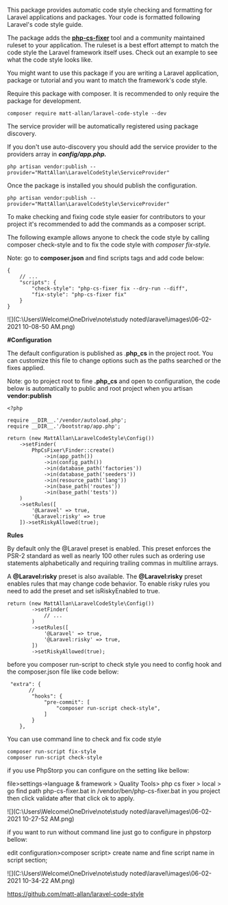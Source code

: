 This package provides automatic code style checking and formatting for Laravel applications and packages. Your code is formatted following Laravel's code style guide.

The package adds the **[php-cs-fixer](https://github.com/FriendsOfPhp/PHP-CS-Fixer)** tool and a community maintained ruleset to your application. The ruleset is a best effort attempt to match the code style the Laravel framework itself uses. Check out an example to see what the code style looks like.

You might want to use this package if you are writing a Laravel application, package or tutorial and you want to match the framework's code style.

Require this package with composer. It is recommended to only require the package for development.

```
composer require matt-allan/laravel-code-style --dev
```

The service provider will be automatically registered using package discovery.

If you don't use auto-discovery you should add the service provider to the providers array in ***config/app.php.***

```
php artisan vendor:publish --provider="MattAllan\LaravelCodeStyle\ServiceProvider"
```

Once the package is installed you should publish the configuration.

```
php artisan vendor:publish --provider="MattAllan\LaravelCodeStyle\ServiceProvider"
```

To make checking and fixing code style easier for contributors to your project it's recommended to add the commands as a composer script.

The following example allows anyone to check the code style by calling composer check-style and to fix the code style with *composer fix-style.*

Note: go to **composer.json**  and find scripts tags and add code below:

```
{
    // ...
    "scripts": {
        "check-style": "php-cs-fixer fix --dry-run --diff",
        "fix-style": "php-cs-fixer fix"
    }
}
```

![](C:\Users\Welcome\OneDrive\note\study noted\laravel\images\06-02-2021 10-08-50 AM.png)



**#Configuration**

The default configuration is published as .**php_cs** in the project root. You can customize this file to change options such as the paths searched or the fixes applied.

Note: go to project root to fine **.php_cs**  and open to configuration, the code below is automatically to public and root project when you artisan **vendor:publish** 

```
<?php

require __DIR__.'/vendor/autoload.php';
require __DIR__.'/bootstrap/app.php';

return (new MattAllan\LaravelCodeStyle\Config())
    ->setFinder(
        PhpCsFixer\Finder::create()
            ->in(app_path())
            ->in(config_path())
            ->in(database_path('factories'))
            ->in(database_path('seeders'))
            ->in(resource_path('lang'))
            ->in(base_path('routes'))
            ->in(base_path('tests'))
    )
    ->setRules([
        '@Laravel' => true,
        '@Laravel:risky' => true
    ])->setRiskyAllowed(true);
```

**Rules**

By default only the @Laravel preset is enabled. This preset enforces the PSR-2 standard as well as nearly 100 other rules such as ordering use statements alphabetically and requiring trailing commas in multiline arrays.

A **@Laravel:risky** preset is also available. The **@Laravel:risky** preset enables rules that may change code behavior. To enable risky rules you need to add the preset and set isRiskyEnabled to true.

```
return (new MattAllan\LaravelCodeStyle\Config())
        ->setFinder(
            // ...
        )
        ->setRules([
            '@Laravel' => true,
            '@Laravel:risky' => true,
        ])
        ->setRiskyAllowed(true);
```

before you composer run-script to check style you need to config hook and the composer.json file like code bellow:

```
 "extra": {
       //
        "hooks": {
            "pre-commit": [
                "composer run-script check-style",
            ]
        }
    },
```

You can use command line to check and fix code style 

```
composer run-script fix-style
composer run-script check-style
```

if you use PhpStorp you can configure on the setting like bellow:

file>settings->language & framework > Quality Tools> php cs fixer > local > go find path php-cs-fixer.bat in /vendor/ben/php-cs-fixer.bat in you project then click validate after that click ok to apply.

![](C:\Users\Welcome\OneDrive\note\study noted\laravel\images\06-02-2021 10-27-52 AM.png)



if you want to run without command line just go to configure in phpstorp bellow:

edit configuration>composer script> create name and fine script name in script section;

![](C:\Users\Welcome\OneDrive\note\study noted\laravel\images\06-02-2021 10-34-22 AM.png)

https://github.com/matt-allan/laravel-code-style

